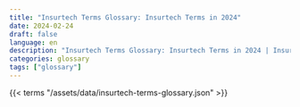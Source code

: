 ```yaml
---
title: "Insurtech Terms Glossary: Insurtech Terms in 2024"  
date: 2024-02-24
draft: false
language: en
description: "Insurtech Terms Glossary: Insurtech Terms in 2024 | Insurtech Terms Glossary"
categories: glossary
tags: ["glossary"]
---
```


{{< terms "/assets/data/insurtech-terms-glossary.json" >}}